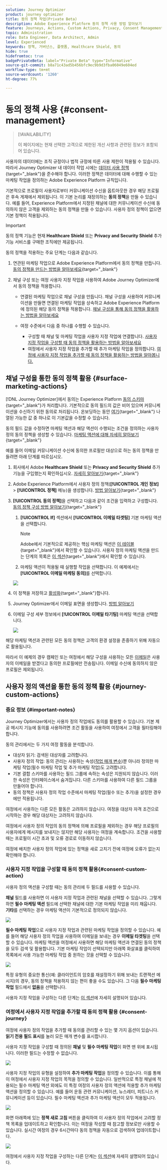 ```yaml
---
solution: Journey Optimizer
product: journey optimizer
title: 동의 정책 작업(Private Beta)
description: Adobe Experience Platform 동의 정책 사용 방법 알아보기
feature: Journeys, Actions, Custom Actions, Privacy, Consent Management
topic: Administration
role: Data Engineer, Data Architect, Admin
level: Experienced
keywords: 정책, 거버넌스, 플랫폼, Healthcare Shield, 동의
hide: true
hidefromtoc: true
badgePrivateBeta: label="Private Beta" type="Informative"
source-git-commit: b8a71c43ad5b456bfc9ec9b9d3fba06049e604ed
workflow-type: tm+mt
source-wordcount: '1260'
ht-degree: 77%

---
```


# 동의 정책 사용 {#consent-management}

>[!AVAILABILITY]
>
>이 페이지에는 현재 선택한 고객으로 제한된 개선 사항과 관련된 정보가 포함되어 있습니다.

사용자의 데이터에는 조직 규정이나 법적 규정에 따른 사용 제한이 적용될 수 있습니다. 따라서 Journey Optimizer 내 데이터 작업 시에는 [데이터 사용 정책](https://experienceleague.adobe.com/docs/experience-platform/data-governance/policies/overview.html?lang=ko){target="_blank"}을 준수해야 합니다. 이러한 정책은 데이터에 대해 수행할 수 있는 마케팅 작업을 정의하는 Adobe Experience Platform 규칙입니다.

기본적으로 프로필이 사용자로부터 커뮤니케이션 수신을 옵트아웃한 경우 해당 프로필은 후속 게재에서 제외됩니다. 이 기본 논리를 재정의하는 **동의 정책**&#x200B;을 만들 수 있습니다. 예를 들어, Experience Platform에서 지정된 채널에 대한 커뮤니케이션 수신에 동의하지 않은 고객을 제외하는 동의 정책을 만들 수 있습니다. 사용자 정의 정책이 없으면 기본 정책이 적용됩니다.

>[!IMPORTANT]
>
>동의 정책 기능은 현재 **Healthcare Shield** 또는 **Privacy and Security Shield** 추가 기능 서비스를 구매한 조직에만 제공됩니다.

동의 정책을 적용하는 주요 단계는 다음과 같습니다.

1. 연관된 마케팅 작업으로 Adobe Experience Platform에서 동의 정책을 만듭니다. [동의 정책을 만드는 방법을 알아보세요](https://experienceleague.adobe.com/docs/experience-platform/data-governance/policies/user-guide.html?lang=ko#consent-policy){target="_blank"}

2. 채널 구성 또는 여정 사용자 지정 작업을 사용하여 Adobe Journey Optimizer에서 동의 정책을 적용합니다.

   * 연결된 마케팅 작업으로 채널 구성을 만듭니다. 채널 구성을 사용하여 커뮤니케이션을 만들면 연결된 마케팅 작업을 상속하고 Adobe Experience Platform에 정의된 해당 동의 정책을 적용합니다. [채널 구성을 통해 동의 정책을 활용하는 방법을 알아보세요](#surface-marketing-actions)

   * 여정 수준에서 다음 중 하나를 수행할 수 있습니다.

      * 구성할 때 채널 및 마케팅 작업을 사용자 지정 작업에 연결합니다. [사용자 지정 작업을 구성할 때 동의 정책을 활용하는 방법을 알아보세요](#consent-custom-action)
      * 여정에서 사용자 지정 작업을 추가할 때 추가 마케팅 작업을 정의합니다. [여정에 사용자 지정 작업을 추가할 때 동의 정책을 활용하는 방법을 알아봅니다.](#consent-journey)

## 채널 구성을 통한 동의 정책 활용 {#surface-marketing-actions}

[!DNL Journey Optimizer]에서 동의는 Experience Platform [동의 스키마](https://experienceleague.adobe.com/docs/experience-platform/xdm/field-groups/profile/consents.html?lang=ko){target="_blank"}가 처리합니다. 기본적으로 동의 필드의 값은 비어 있으며 커뮤니케이션을 수신하기 위한 동의로 처리됩니다. 온보딩하는 동안 [여기](https://experienceleague.adobe.com/docs/experience-platform/xdm/data-types/consents.html?lang=ko#choice-values){target="_blank"} 나열된 가능한 값 중 하나로 이 기본값을 수정할 수 있습니다.

동의 필드 값을 수정하면 마케팅 액션과 해당 액션이 수행되는 조건을 정의하는 사용자 정의 동의 정책을 생성할 수 있습니다. [마케팅 액션에 대해 자세히 알아보기](https://experienceleague.adobe.com/docs/experience-platform/data-governance/policies/overview.html?lang=ko#marketing-actions){target="_blank"}

예를 들어 이메일 커뮤니케이션 수신에 동의한 프로필만 대상으로 하는 동의 정책을 만들려면 아래 단계를 따르십시오.

1. 회사에서 Adobe **Healthcare Shield** 또는 **Privacy and Security Shield** 추가 기능을 구입했는지 확인하십시오. [자세히 알아보기](https://experienceleague.adobe.com/docs/events/customer-data-management-voices-recordings/governance/healthcare-shield.html?lang=ko){target="_blank"}

1. Adobe Experience Platform에서 사용자 정의 정책(**[!UICONTROL 개인 정보]** > **[!UICONTROL 정책]** 메뉴)을 생성합니다. [방법 알아보기](https://experienceleague.adobe.com/docs/experience-platform/data-governance/policies/user-guide.html?lang=ko#create-policy){target="_blank"}

   <!--![](assets/consent-policy-create.png)-->

1. **[!UICONTROL 동의 정책]**&#x200B;을 선택하고 다음과 같이 조건을 입력하고 구성합니다. [동의 정책 구성 방법 알아보기](https://experienceleague.adobe.com/docs/experience-platform/data-governance/policies/user-guide.html?lang=ko#consent-policy){target="_blank"}

   1. **[!UICONTROL If]** 섹션에서 **[!UICONTROL 이메일 타겟팅]** 기본 마케팅 액션을 선택합니다.

      <!--![](assets/consent-policy-marketing-action.png)-->

      >[!NOTE]
      >
      >Adobe에서 기본적으로 제공하는 핵심 마케팅 액션은 [이 테이블](https://experienceleague.adobe.com/docs/experience-platform/data-governance/policies/overview.html?lang=ko#core-actions){target="_blank"}에서 확인할 수 있습니다. 사용자 정의 마케팅 액션을 만드는 단계의 목록은 [이 섹션](https://experienceleague.adobe.com/docs/experience-platform/data-governance/policies/user-guide.html?lang=ko#create-marketing-action){target="_blank"}에서 확인할 수 있습니다.

   1. 마케팅 액션이 적용될 때 실행할 작업을 선택합니다. 이 예제에서는 **[!UICONTROL 이메일 마케팅 동의]**&#x200B;를 선택합니다.

   ![](assets/consent-policy-then.png)

1. 이 정책을 저장하고 [활성화](https://experienceleague.adobe.com/docs/experience-platform/data-governance/policies/user-guide.html?lang=ko#enable){target="_blank"}합니다.

1. Journey Optimizer에서 이메일 표면을 생성합니다. [방법 알아보기](../configuration/channel-surfaces.md#create-channel-surface)

1. 이메일 구성 세부 정보에서 **[!UICONTROL 이메일 타기팅]** 마케팅 액션을 선택합니다.

   ![](assets/surface-marketing-action.png)

해당 마케팅 액션과 관련된 모든 동의 정책은 고객의 환경 설정을 존중하기 위해 자동으로 활용됩니다.

따라서 이 예제의 경우 캠페인 또는 여정에서 해당 구성을 사용하는 모든 [이메일](../email/create-email.md)은 사용자의 이메일을 받겠다고 동의한 프로필에만 전송됩니다. 이메일 수신에 동의하지 않은 프로필은 제외됩니다.

## 사용자 정의 액션을 통한 동의 정책 활용 {#journey-custom-actions}

### 중요 정보 {#important-notes}

Journey Optimizer에서는 사용자 정의 작업에도 동의를 활용할 수 있습니다. 기본 제공 메시지 기능에 동의를 사용하려면 조건 활동을 사용하여 여정에서 고객을 필터링해야 합니다.

동의 관리에서는 두 가지 여정 활동을 분석합니다.

* 대상자 읽기: 검색된 대상자를 고려합니다.
* 사용자 정의 작업: 동의 관리는 사용하는 속성([작업 매개 변수](../action/about-custom-action-configuration.md#define-the-message-parameters))뿐 아니라 정의한 마케팅 작업(필수 마케팅 작업 및 추가 마케팅 작업)도 고려합니다.
* 기본 결합 스키마를 사용하는 필드 그룹에 속하는 속성은 지원되지 않습니다. 이러한 속성은 인터페이스에서 숨겨집니다. 다른 스키마를 사용하여 다른 필드 그룹을 만들어야 합니다.
* 동의 정책은 사용자 정의 작업 수준에서 마케팅 작업(필수 또는 추가)을 설정한 경우에만 적용됩니다.

여정에서 사용하는 다른 모든 활동은 고려하지 않습니다. 여정을 대상자 자격 조건으로 시작하는 경우 해당 대상자는 고려하지 않습니다.

여정에서 사용자 정의 작업의 동의 정책에 의해 프로필을 제외하는 경우 해당 프로필의 사용자에게 메시지를 보내지는 않지만 해당 사용자는 여정을 계속합니다. 조건을 사용할 때는 프로필이 시간 초과 및 오류 경로로 이동하지 않습니다.

여정에 배치한 사용자 정의 작업에 있는 정책을 새로 고치기 전에 여정에 오류가 없는지 확인해야 합니다.

<!--
There are two types of latency regarding the use of consent policies:

* **User latency**: the delay from the time a profile changes a consent settings to the moment it is applied in Experience Platform. This can take up to 48h. 
* **Consent policy latency**: the delay from the time a consent policy is created or updated to the moment it is applied. This can take up to 6 hours
-->

### 사용자 지정 작업을 구성할 때 동의 정책 활용{#consent-custom-action}

사용자 정의 액션을 구성할 때는 동의 관리에 두 필드를 사용할 수 있습니다.

**채널** 필드를 사용하면 이 사용자 지정 작업과 관련된 채널을 선택할 수 있습니다. 그렇게 하면 **필수 마케팅 액션** 필드에 선택한 채널에 대한 기본 마케팅 작업을 미리 채웁니다. **기타**&#x200B;를 선택하는 경우 마케팅 액션이 기본적으로 정의되지 않습니다.

![](assets/consent1.png)

**필수 마케팅 작업**&#x200B;으로 사용자 지정 작업과 관련된 마케팅 작업을 정의할 수 있습니다. 예를 들어 해당 사용자 정의 작업을 사용하여 이메일을 보내는 경우 **이메일 타겟팅**&#x200B;을 선택할 수 있습니다. 마케팅 액션을 여정에서 사용하면 해당 마케팅 액션과 연결된 동의 정책을 모두 검색 및 활용합니다. 기본 마케팅 작업이 선택되지만 아래쪽 화살표를 클릭하여 목록에서 사용 가능한 마케팅 작업 중 원하는 것을 선택할 수 있습니다.

![](assets/consent2.png)

특정 유형의 중요한 통신(예: 클라이언트의 암호를 재설정하기 위해 보내는 트랜잭션 메시지)의 경우, 동의 정책을 적용하지 않는 편이 좋을 수도 있습니다. 그 다음 **필수 마케팅 작업** 필드에서 **없음**&#x200B;을 선택합니다.

사용자 지정 작업을 구성하는 다른 단계는 [이 섹션](../action/about-custom-action-configuration.md#consent-management)에 자세히 설명되어 있습니다.

### 여정에서 사용자 지정 작업을 추가할 때 동의 정책 활용 {#consent-journey}

여정에 사용자 정의 작업을 추가할 때 동의를 관리할 수 있는 몇 가지 옵션이 있습니다. **읽기 전용 필드 표시**&#x200B;를 눌러 모든 매개 변수를 표시합니다.

사용자 지정 작업을 구성할 때 정의된 **채널** 및 **필수 마케팅 작업**&#x200B;이 화면 맨 위에 표시됩니다. 이러한 필드는 수정할 수 없습니다.

![](assets/consent4.png)

사용자 지정 작업의 유형을 설정하여 **추가 마케팅 작업**&#x200B;을 정의할 수 있습니다. 이를 통해 이 여정에서 사용자 지정 작업의 목적을 정의할 수 있습니다. 일반적으로 특정 채널에 적용되는 필수 마케팅 액션 외에도 이 특정 여정의 사용자 정의 액션에 적용할 추가 마케팅 액션을 정의할 수 있습니다. 예를 들어 운동 관련 커뮤니케이션, 뉴스레터, 피트니스 커뮤니케이션 등이 있습니다. 필수 마케팅 액션과 추가 마케팅 액션이 모두 적용됩니다.

![](assets/consent3.png)

화면 아래쪽에 있는 **정책 새로 고침** 버튼을 클릭하여 이 사용자 정의 작업에서 고려할 정책 목록을 업데이트하고 확인합니다. 이는 여정을 작성할 때 참고할 정보로만 사용할 수 있습니다. 실시간 여정의 경우 6시간마다 동의 정책을 자동으로 검색하여 업데이트합니다.

![](assets/consent5.png)

<!--
The following data is taken into account for consent:

* marketing actions and additional marketing actions defined in the custom action
* action parameters defined in the custom action, see this [section](../action/about-custom-action-configuration.md#define-the-message-parameters) 
* attributes used as criteria in a segment when the journey starts with a Read segment, see this [section](../building-journeys/read-audience.md) 

>[!NOTE]
>
>Please note that there can be a latency when updating the list of policies applied, refer to this [this section](../action/consent.md#important-notes).
-->

여정에서 사용자 지정 작업을 구성하는 다른 단계는 [이 섹션](../building-journeys/using-custom-actions.md)에 자세히 설명되어 있습니다.
